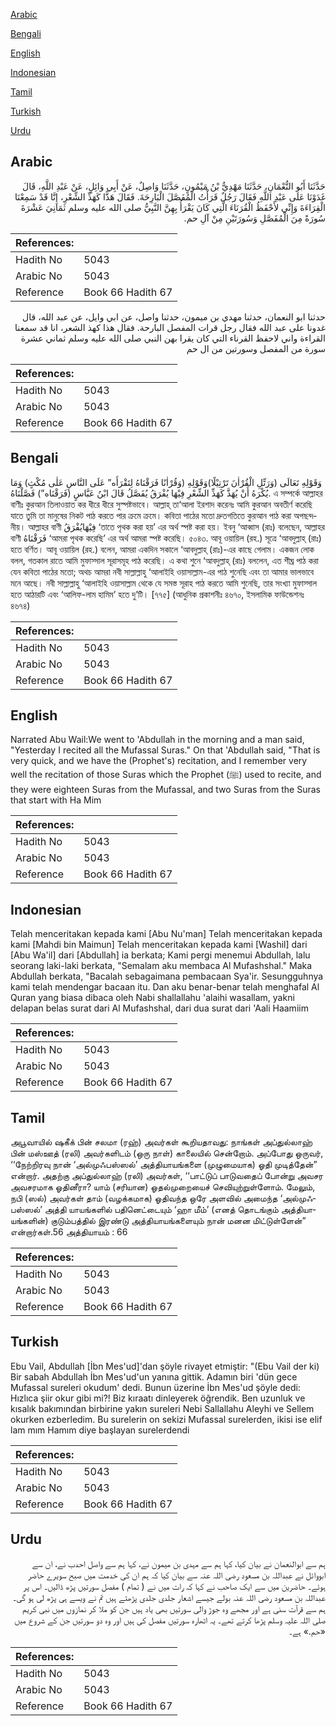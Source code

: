 [Arabic](#arabic)

[Bengali](#bengali)

[English](#english)

[Indonesian](#indonesian)

[Tamil](#tamil)

[Turkish](#turkish)

[Urdu](#urdu)

## Arabic


<div dir="rtl" lang="ar" style={{fontSize:'larger',backgroundColor:'#f8f9fa',padding:20}}>
حَدَّثَنَا أَبُو النُّعْمَانِ، حَدَّثَنَا مَهْدِيُّ بْنُ مَيْمُونٍ، حَدَّثَنَا وَاصِلٌ، عَنْ أَبِي وَائِلٍ، عَنْ عَبْدِ اللَّهِ، قَالَ غَدَوْنَا عَلَى عَبْدِ اللَّهِ فَقَالَ رَجُلٌ قَرَأْتُ الْمُفَصَّلَ الْبَارِحَةَ‏.‏ فَقَالَ هَذًّا كَهَذِّ الشِّعْرِ، إِنَّا قَدْ سَمِعْنَا الْقِرَاءَةَ وَإِنِّي لأَحْفَظُ الْقُرَنَاءَ الَّتِي كَانَ يَقْرَأُ بِهِنَّ النَّبِيُّ صلى الله عليه وسلم ثَمَانِيَ عَشْرَةَ سُورَةً مِنَ الْمُفَصَّلِ وَسُورَتَيْنِ مِنْ آلِ حم‏.‏
</div>
<div style={{backgroundColor:'#f8f9fa',padding:20, marginBottom: 10}}><table> <thead> <tr> <th>References:</th> <th></th> </tr> </thead> <tbody><tr><td>Hadith No</td><td>5043</td></tr><tr><td>Arabic No</td><td>5043</td></tr><tr><td>Reference</td><td>Book 66 Hadith 67</td></tr></tbody></table></div>


<div dir="rtl" lang="ar" style={{fontSize:'larger',backgroundColor:'#f8f9fa',padding:20}}>
حدثنا ابو النعمان، حدثنا مهدي بن ميمون، حدثنا واصل، عن ابي وايل، عن عبد الله، قال غدونا على عبد الله فقال رجل قرات المفصل البارحة. فقال هذا كهذ الشعر، انا قد سمعنا القراءة واني لاحفظ القرناء التي كان يقرا بهن النبي صلى الله عليه وسلم ثماني عشرة سورة من المفصل وسورتين من ال حم
</div>
<div style={{backgroundColor:'#f8f9fa',padding:20, marginBottom: 10}}><table> <thead> <tr> <th>References:</th> <th></th> </tr> </thead> <tbody><tr><td>Hadith No</td><td>5043</td></tr><tr><td>Arabic No</td><td>5043</td></tr><tr><td>Reference</td><td>Book 66 Hadith 67</td></tr></tbody></table></div>

## Bengali


<div dir="ltr" lang="bn" style={{fontSize:'larger',backgroundColor:'#f8f9fa',padding:20}}>
وَقَوْلِهِ تَعَالَى (وَرَتِّلِ الْقُرْاٰنَ تَرْتِيْلًا)وَقَوْلِهِ (وَقُرْاٰنًا فَرَقْنَاهُ لِتَقْرَأَه” عَلَى النَّاسِ عَلٰى مُكْثٍ) وَمَا يُكْرَهُ أَنْ يُهَذَّ كَهَذِّ الشِّعْرِ فِيْهَا يُفْرَقُ يُفَصَّلُ قَالَ ابْنُ عَبَّاسٍ (فَرَقْنَاه”) فَصَّلْنَاهُ. এ সম্পর্কে আল্লাহর বাণীঃ কুরআন তিলাওয়াত কর ধীরে ধীরে সুস্পষ্টভাবে। আল্লাহ্ তা‘আলা ইরশাদ করেনঃ আমি কুরআন অবতীর্ণ করেছি যাতে তুমি তা মানুষের নিকট পাঠ করতে পার ক্রমে ক্রমে। কবিতা পাঠের মতো দ্রুতগতিতে কুরআন পাঠ করা অপছন্দনীয়। আল্লাহর বাণী فِيْهَايُفْرَقُ ‘তাতে পৃথক করা হয়’ এর অর্থ স্পষ্ট করা হয়। ইবনু ‘আব্বাস (রাঃ) বলেছেন, আল্লাহর বাণী فَرَقْنَاهُ ‘আমরা পৃথক করেছি’ এর অর্থ আমরা স্পষ্ট করেছি। ৫০৪৩. আবূ ওয়ায়িল (রহ.) সূত্রে ‘আবদুল্লাহ্ (রাঃ) হতে বর্ণিত। আবূ ওয়ায়িল (রহ.) বলেন, আমরা একদিন সকালে ‘আবদুল্লাহ্ (রাঃ)-এর কাছে গেলাম। একজন লোক বলল, গতকাল রাতে আমি মুফাস্সাল সূরাসমূহ পাঠ করেছি। এ কথা শুনে ‘আবদুল্লাহ্ (রাঃ) বললেন, এত শীঘ্র পাঠ করা যেন কবিতা পাঠের মতো; অথচ আমরা নবী সাল্লাল্লাহু ‘আলাইহি ওয়াসাল্লাম-এর পাঠ শুনেছি এবং তা আমার ভালভাবে মনে আছে। নবী সাল্লাল্লাহু ‘আলাইহি ওয়াসাল্লাম থেকে যে সমস্ত সূরাহ পাঠ করতে আমি শুনেছি, তার সংখ্যা মুফাস্সাল হতে আঠারটি এবং ‘আলিফ-লাম হামিম’ হতে দু’টি। [৭৭৫] (আধুনিক প্রকাশনীঃ ৪৬৭০, ইসলামিক ফাউন্ডেশনঃ ৪৬৭৪)
</div>
<div style={{backgroundColor:'#f8f9fa',padding:20, marginBottom: 10}}><table> <thead> <tr> <th>References:</th> <th></th> </tr> </thead> <tbody><tr><td>Hadith No</td><td>5043</td></tr><tr><td>Arabic No</td><td>5043</td></tr><tr><td>Reference</td><td>Book 66 Hadith 67</td></tr></tbody></table></div>

## English


<div dir="ltr" lang="en" style={{fontSize:'larger',backgroundColor:'#f8f9fa',padding:20}}>
Narrated Abu Wail:We went to 'Abdullah in the morning and a man said, "Yesterday I recited all the Mufassal Suras." On that 'Abdullah said, "That is very quick, and we have the (Prophet's) recitation, and I remember very well the recitation of those Suras which the Prophet (ﷺ) used to recite, and they were eighteen Suras from the Mufassal, and two Suras from the Suras that start with Ha Mim
</div>
<div style={{backgroundColor:'#f8f9fa',padding:20, marginBottom: 10}}><table> <thead> <tr> <th>References:</th> <th></th> </tr> </thead> <tbody><tr><td>Hadith No</td><td>5043</td></tr><tr><td>Arabic No</td><td>5043</td></tr><tr><td>Reference</td><td>Book 66 Hadith 67</td></tr></tbody></table></div>

## Indonesian


<div dir="ltr" lang="id" style={{fontSize:'larger',backgroundColor:'#f8f9fa',padding:20}}>
Telah menceritakan kepada kami [Abu Nu'man] Telah menceritakan kepada kami [Mahdi bin Maimun] Telah menceritakan kepada kami [Washil] dari [Abu Wa'il] dari [Abdullah] ia berkata; Kami pergi menemui Abdullah, lalu seorang laki-laki berkata, "Semalam aku membaca Al Mufashshal." Maka Abdullah berkata, "Bacalah sebagaimana pembacaan Sya'ir. Sesungguhnya kami telah mendengar bacaan itu. Dan aku benar-benar telah menghafal Al Quran yang biasa dibaca oleh Nabi shallallahu 'alaihi wasallam, yakni delapan belas surat dari Al Mufashshal, dari dua surat dari 'Aali Haamiim
</div>
<div style={{backgroundColor:'#f8f9fa',padding:20, marginBottom: 10}}><table> <thead> <tr> <th>References:</th> <th></th> </tr> </thead> <tbody><tr><td>Hadith No</td><td>5043</td></tr><tr><td>Arabic No</td><td>5043</td></tr><tr><td>Reference</td><td>Book 66 Hadith 67</td></tr></tbody></table></div>

## Tamil


<div dir="ltr" lang="ta" style={{fontSize:'larger',backgroundColor:'#f8f9fa',padding:20}}>
அபூவாயில் ஷகீக் பின் சலமா (ரஹ்) அவர்கள் கூறியதாவது: நாங்கள் அப்துல்லாஹ் பின் மஸ்ஊத் (ரலி) அவர்களிடம் (ஒரு நாள்) காலையில் சென்றோம். அப்போது ஒருவர், ‘‘நேற்றிரவு நான் ‘அல்முஃபஸ்ஸல்’ அத்தியாயங்களை (முழுமையாக) ஓதி முடித்தேன்” என்றார். அதற்கு அப்துல்லாஹ் (ரலி) அவர்கள், ‘‘பாட்டுப் பாடுவதைப் போன்று அவசர அவசரமாக ஓதினீரா? யாம் (சரியான) ஓதல்முறையைச் செவியுற்றுள்ளோம். மேலும், நபி (ஸல்) அவர்கள் தாம் (வழக்கமாக) ஓதிவந்த ஒரே அளவில் அமைந்த ‘அல்முஃபஸ்ஸல்’ அத்தி யாயங்களில் பதினெட்டையும் ‘ஹா மீம்’ (எனத் தொடங்கும் அத்தியாயங்களின்) குடும்பத்தில் இரண்டு அத்தியாயங்களையும் நான் மனன மிட்டுள்ளேன்” என்றார்கள்.56 அத்தியாயம் : 66
</div>
<div style={{backgroundColor:'#f8f9fa',padding:20, marginBottom: 10}}><table> <thead> <tr> <th>References:</th> <th></th> </tr> </thead> <tbody><tr><td>Hadith No</td><td>5043</td></tr><tr><td>Arabic No</td><td>5043</td></tr><tr><td>Reference</td><td>Book 66 Hadith 67</td></tr></tbody></table></div>

## Turkish


<div dir="ltr" lang="tr" style={{fontSize:'larger',backgroundColor:'#f8f9fa',padding:20}}>
Ebu Vail, Abdullah [İbn Mes'ud]'dan şöyle rivayet etmiştir: "(Ebu Vail der ki) Bir sabah Abdullah İbn Mes'ud'un yanına gittik. Adamın biri 'dün gece Mufassal sureleri okudum' dedi. Bunun üzerine İbn Mes'ud şöyle dedi: Hızlıca şiir okur gibi mi?! Biz kıraatı dinleyerek öğrendik. Ben uzunluk ve kısalık bakımından birbirine yakın sureleri Nebi Sallallahu Aleyhi ve Sellem okurken ezberledim. Bu surelerin on sekizi Mufassal surelerden, ikisi ise elif lam mım Hamım diye başlayan surelerdendi
</div>
<div style={{backgroundColor:'#f8f9fa',padding:20, marginBottom: 10}}><table> <thead> <tr> <th>References:</th> <th></th> </tr> </thead> <tbody><tr><td>Hadith No</td><td>5043</td></tr><tr><td>Arabic No</td><td>5043</td></tr><tr><td>Reference</td><td>Book 66 Hadith 67</td></tr></tbody></table></div>

## Urdu


<div dir="rtl" lang="ur" style={{fontSize:'larger',backgroundColor:'#f8f9fa',padding:20}}>
ہم سے ابوالنعمان نے بیان کیا، کہا ہم سے مہدی بن میمون نے، کہا ہم سے واصل احدب نے، ان سے ابووائل نے عبداللہ بن مسعود رضی اللہ عنہ سے بیان کیا کہ ہم ان کی خدمت میں صبح سویرے حاضر ہوئے۔ حاضرین میں سے ایک صاحب نے کہا کہ رات میں نے ( تمام ) مفصل سورتیں پڑھ ڈالیں۔ اس پر عبداللہ بن مسعود رضی اللہ عنہ بولے جیسے اشعار جلدی جلدی پڑھتے ہیں تم نے ویسے ہی پڑھ لی ہو گی۔ ہم سے قرآت سنی ہے اور مجھے وہ جوڑ والی سورتیں بھی یاد ہیں جن کو ملا کر نمازوں میں نبی کریم صلی اللہ علیہ وسلم پڑھا کرتے تھے۔ یہ اٹھارہ سورتیں مفصل کی ہیں اور وہ دو سورتیں جن کے شروع میں «حم‏.‏» ہے۔
</div>
<div style={{backgroundColor:'#f8f9fa',padding:20, marginBottom: 10}}><table> <thead> <tr> <th>References:</th> <th></th> </tr> </thead> <tbody><tr><td>Hadith No</td><td>5043</td></tr><tr><td>Arabic No</td><td>5043</td></tr><tr><td>Reference</td><td>Book 66 Hadith 67</td></tr></tbody></table></div>